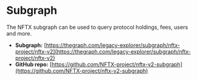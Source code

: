 # Subgraph

The NFTX subgraph can be used to query protocol holdings, fees, users and more.

* **Subgraph:** [https://thegraph.com/legacy-explorer/subgraph/nftx-project/nftx-v2](https://thegraph.com/legacy-explorer/subgraph/nftx-project/nftx-v2)
* **GitHub repo:** [https://github.com/NFTX-project/nftx-v2-subgraph](https://github.com/NFTX-project/nftx-v2-subgraph)

